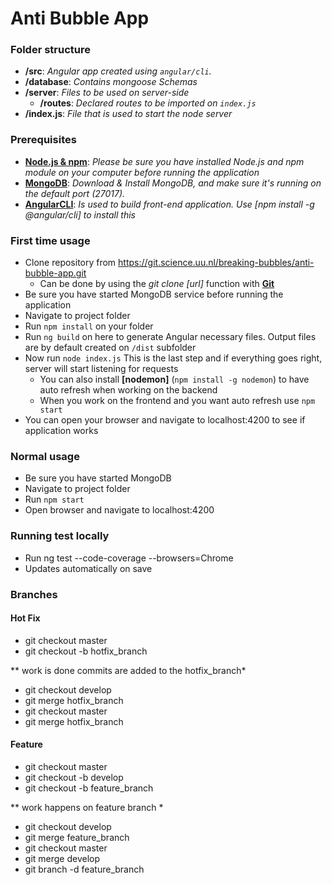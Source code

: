 # Anti Bubble App 

### Folder structure

+ **/src**: *Angular app created using ```angular/cli```.*
+ **/database**: *Contains mongoose Schemas*
+ **/server**: *Files to be used on server-side*
    * **/routes**: *Declared routes to be imported on ```index.js```*
+ **/index.js**: *File that is used to start the node server*


### Prerequisites

+ **[Node.js & npm](https://nodejs.org/en/download/)**: *Please be sure you have installed Node.js and npm module on your computer before running the application*
+ **[MongoDB](https://www.mongodb.com/download-center)**: *Download & Install MongoDB, and make sure it's running on the default port (27017).*
+ **[AngularCLI](https://cli.angular.io/)**: *Is used to build front-end application. Use [npm install -g @angular/cli] to install this*


### First time usage

+ Clone repository from https://git.science.uu.nl/breaking-bubbles/anti-bubble-app.git
    + Can be done by using the *git clone [url]* function with **[Git](https://git-scm.com/)**
+ Be sure you have started MongoDB service before running the application
+ Navigate to project folder
+ Run ```npm install``` on your folder
+ Run ```ng build``` on here to generate Angular necessary files. Output files are by default created on ```/dist``` subfolder
+ Now run ```node index.js``` This is the last step and if everything goes right, server will start listening for requests
    + You can also install **[nodemon]** (```npm install -g nodemon```) to have auto refresh when working on the backend
    + When you work on the frontend and you want auto refresh use ```npm start```
+ You can open your browser and navigate to localhost:4200 to see if application works

### Normal usage
+ Be sure you have started MongoDB
+ Navigate to project folder
+ Run ```npm start```
+ Open browser and navigate to localhost:4200


### Running test locally
+ Run ng test --code-coverage --browsers=Chrome
+ Updates automatically on save

### Branches

#### Hot Fix
+ git checkout master
+ git checkout -b hotfix_branch

** work is done commits are added to the hotfix_branch*

+ git checkout develop
+ git merge hotfix_branch
+ git checkout master
+ git merge hotfix_branch

#### Feature
+ git checkout master
+ git checkout -b develop
+ git checkout -b feature_branch

** work happens on feature branch *

+ git checkout develop
+ git merge feature_branch
+ git checkout master
+ git merge develop
+ git branch -d feature_branch